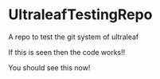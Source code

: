 # UltraleafTestingRepo
A repo to test the git system of ultraleaf

If this is seen then the code works!!

You should see this now!
